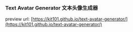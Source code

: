 ### Text Avatar Generator 文本头像生成器

preview url: [https://kit101.github.io/text-avatar-generator/](https://kit101.github.io/text-avatar-generator/)
